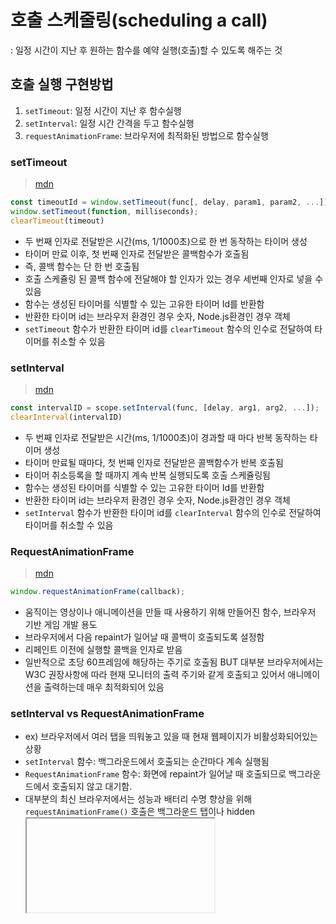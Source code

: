 # 호출 스케줄링(scheduling a call)
: 일정 시간이 지난 후 원하는 함수를 예약 실행(호출)할 수 있도록 해주는 것

## 호출 실행 구현방법
1. `setTimeout`: 일정 시간이 지난 후 함수실행
2. `setInterval`: 일정 시간 간격을 두고 함수실행
3. `requestAnimationFrame`: 브라우저에 최적화된 방법으로 함수실행

### setTimeout
> [mdn](https://developer.mozilla.org/ko/docs/Web/API/WindowOrWorkerGlobalScope/setTimeout)

```js
const timeoutId = window.setTimeout(func[, delay, param1, param2, ...]);
window.setTimeout(function, milliseconds);
clearTimeout(timeout)
```
- 두 번째 인자로 전달받은 시간(ms, 1/1000초)으로 한 번 동작하는 타이머 생성
- 타이머 만료 이후, 첫 번째 인자로 전달받은 콜백함수가 호출됨
- 즉, 콜백 함수는 단 한 번 호출됨
- 호출 스케쥴링 된 콜백 함수에 전달해야 할 인자가 있는 경우 세번째 인자로 넣을 수 있음
- 함수는 생성된 타이머를 식별할 수 있는 고유한 타이머 Id를 반환함
- 반환한 타이머 id는 브라우저 환경인 경우 숫자, Node.js환경인 경우 객체
- `setTimeout` 함수가 반환한 타이머 id를 `clearTimeout` 함수의 인수로 전달하여 타이머를 취소할 수 있음


### setInterval
> [mdn](https://developer.mozilla.org/en-US/docs/Web/API/WindowOrWorkerGlobalScope/setInterval)

```js
const intervalID = scope.setInterval(func, [delay, arg1, arg2, ...]);
clearInterval(intervalID)
```

- 두 번째 인자로 전달받은 시간(ms, 1/1000초)이 경과할 때 마다 반복 동작하는 타이머 생성
- 타이머 만료될 때마다, 첫 번째 인자로 전달받은 콜백함수가 반복 호출됨
- 타이머 취소등록을 할 때까지 계속 반복 실행되도록 호출 스케쥴링됨
- 함수는 생성된 타이머를 식별할 수 있는 고유한 타이머 Id를 반환함
- 반환한 타이머 id는 브라우저 환경인 경우 숫자, Node.js환경인 경우 객체
- `setInterval` 함수가 반환한 타이머 id를 `clearInterval` 함수의 인수로 전달하여 타이머를 취소할 수 있음

### RequestAnimationFrame
> [mdn](https://developer.mozilla.org/ko/docs/Web/API/Window/requestAnimationFrame)

```js
window.requestAnimationFrame(callback);
```

- 움직이는 영상이나 애니메이션을 만들 때 사용하기 위해 만들어진 함수, 브라우저 기반 게임 개발 용도
- 브라우저에서 다음 repaint가 일어날 때 콜백이 호출되도록 설정함
-  리페인트 이전에 실행할 콜백을 인자로 받음
- 일반적으로 초당 60프레임에 해당하는 주기로 호출됨 BUT 대부분 브라우저에서는 W3C 권장사항에 따라 현재 모니터의 출력 주기와 같게 호출되고 있어서 애니메이션을 출력하는데 매우 최적화되어 있음


### setInterval vs RequestAnimationFrame
- ex) 브라우저에서 여러 탭을 띄워놓고 있을 때 현재 웹페이지가 비활성화되어있는 상황 
- `setInterval` 함수: 백그라운드에서 호출되는 순간마다 계속 실행됨
- `RequestAnimationFrame` 함수: 화면에 repaint가 일어날 때 호출되므로 백그라운드에서 호출되지 않고 대기함.
- 대부분의 최신 브라우저에서는 성능과 배터리 수명 향상을 위해 `requestAnimationFrame()` 호출은 백그라운드 탭이나 hidden <iframe>에서 실행이 중단됨
- 개발자 관점에서는 큰 차이가 없으나, 사용자 관점에서는 `RequestAnimationFrame`을 사용하는 것이 좋음
